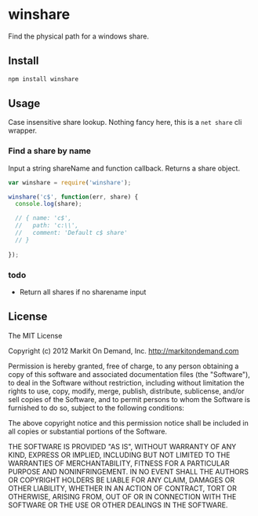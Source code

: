 # winshare

Find the physical path for a windows share.

## Install

```bash
npm install winshare
```

## Usage

Case insensitive share lookup.  Nothing fancy here, this is a `net share` cli wrapper.

### Find a share by name

Input a string shareName and function callback.  Returns a share object.

```javascript
var winshare = require('winshare');

winshare('c$', function(err, share) {
  console.log(share);

  // { name: 'c$',
  //   path: 'c:\\',
  //   comment: 'Default c$ share'
  // }
  
});
```

### todo

- Return all shares if no sharename input 


## License

The MIT License

Copyright (c) 2012 Markit On Demand, Inc. http://markitondemand.com

Permission is hereby granted, free of charge, to any person obtaining a copy of this software and associated documentation files (the "Software"), to deal in the Software without restriction, including without limitation the rights to use, copy, modify, merge, publish, distribute, sublicense, and/or sell copies of the Software, and to permit persons to whom the Software is furnished to do so, subject to the following conditions:

The above copyright notice and this permission notice shall be included in all copies or substantial portions of the Software.

THE SOFTWARE IS PROVIDED "AS IS", WITHOUT WARRANTY OF ANY KIND, EXPRESS OR IMPLIED, INCLUDING BUT NOT LIMITED TO THE WARRANTIES OF MERCHANTABILITY, FITNESS FOR A PARTICULAR PURPOSE AND NONINFRINGEMENT. IN NO EVENT SHALL THE AUTHORS OR COPYRIGHT HOLDERS BE LIABLE FOR ANY CLAIM, DAMAGES OR OTHER LIABILITY, WHETHER IN AN ACTION OF CONTRACT, TORT OR OTHERWISE, ARISING FROM, OUT OF OR IN CONNECTION WITH THE SOFTWARE OR THE USE OR OTHER DEALINGS IN THE SOFTWARE.
